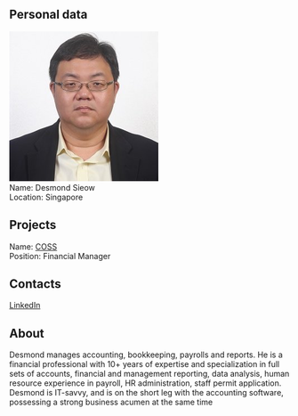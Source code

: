 ## Personal data
![ photo](photo/desmond_sieowmd.jpg)  
Name: Desmond Sieow   
Location: Singapore  
## Projects 
Name: [COSS](../projects/coss.md)  
Position: Financial Manager  
## Contacts
[LinkedIn](https://www.linkedin.com/in/desmond-sieow-0a4020a2/)  
## About
Desmond manages accounting, bookkeeping, payrolls and reports. He is a
financial professional with 10+ years of expertise and specialization in full sets of
accounts, financial and management reporting, data analysis, human resource
experience in payroll, HR administration, staff permit application. Desmond is
IT-savvy, and is on the short leg with the accounting software, possessing a strong
business acumen at the same time
